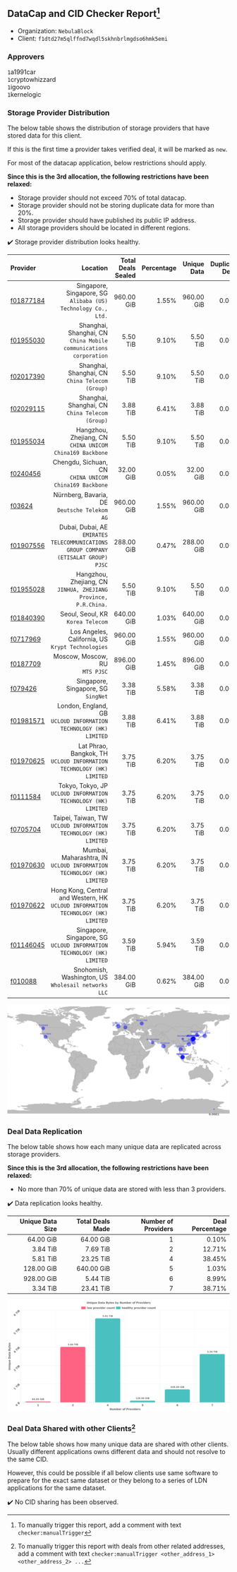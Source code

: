 ## DataCap and CID Checker Report[^1]
 - Organization: `NebulaBlock`
 - Client: `f1dtd27m5qlffnd7wqdl5skhnbrlmgdso6hmk5emi`
### Approvers
`1`a1991car<br/>`1`cryptowhizzard<br/>`1`igoovo<br/>`1`kernelogic

### Storage Provider Distribution
The below table shows the distribution of storage providers that have stored data for this client.

If this is the first time a provider takes verified deal, it will be marked as `new`.

For most of the datacap application, below restrictions should apply.

**Since this is the 3rd allocation, the following restrictions have been relaxed:**
 - Storage provider should not exceed 70% of total datacap.
 - Storage provider should not be storing duplicate data for more than 20%.
 - Storage provider should have published its public IP address.
 - All storage providers should be located in different regions.

✔️ Storage provider distribution looks healthy.

| Provider                                              |                                                                               Location | Total Deals Sealed | Percentage | Unique Data | Duplicate Deals |
| :---------------------------------------------------- | -------------------------------------------------------------------------------------: | -----------------: | ---------: | ----------: | --------------: |
| [f01877184](https://filfox.info/en/address/f01877184) |                       Singapore, Singapore, SG<br/>`Alibaba (US) Technology Co., Ltd.` |         960.00 GiB |      1.55% |  960.00 GiB |           0.00% |
| [f01955030](https://filfox.info/en/address/f01955030) |                   Shanghai, Shanghai, CN<br/>`China Mobile communications corporation` |           5.50 TiB |      9.10% |    5.50 TiB |           0.00% |
| [f02017390](https://filfox.info/en/address/f02017390) |                                     Shanghai, Shanghai, CN<br/>`China Telecom (Group)` |           5.50 TiB |      9.10% |    5.50 TiB |           0.00% |
| [f02029115](https://filfox.info/en/address/f02029115) |                                     Shanghai, Shanghai, CN<br/>`China Telecom (Group)` |           3.88 TiB |      6.41% |    3.88 TiB |           0.00% |
| [f01955034](https://filfox.info/en/address/f01955034) |                            Hangzhou, Zhejiang, CN<br/>`CHINA UNICOM China169 Backbone` |           5.50 TiB |      9.10% |    5.50 TiB |           0.00% |
| [f0240456](https://filfox.info/en/address/f0240456)   |                              Chengdu, Sichuan, CN<br/>`CHINA UNICOM China169 Backbone` |          32.00 GiB |      0.05% |   32.00 GiB |           0.00% |
| [f03624](https://filfox.info/en/address/f03624)       |                                        Nürnberg, Bavaria, DE<br/>`Deutsche Telekom AG` |         960.00 GiB |      1.55% |  960.00 GiB |           0.00% |
| [f01907556](https://filfox.info/en/address/f01907556) | Dubai, Dubai, AE<br/>`EMIRATES TELECOMMUNICATIONS GROUP COMPANY (ETISALAT GROUP) PJSC` |         288.00 GiB |      0.47% |  288.00 GiB |           0.00% |
| [f01955028](https://filfox.info/en/address/f01955028) |                     Hangzhou, Zhejiang, CN<br/>`JINHUA, ZHEJIANG Province, P.R.China.` |           5.50 TiB |      9.10% |    5.50 TiB |           0.00% |
| [f01840390](https://filfox.info/en/address/f01840390) |                                                   Seoul, Seoul, KR<br/>`Korea Telecom` |         640.00 GiB |      1.03% |  640.00 GiB |           0.00% |
| [f0717969](https://filfox.info/en/address/f0717969)   |                                   Los Angeles, California, US<br/>`Krypt Technologies` |         960.00 GiB |      1.55% |  960.00 GiB |           0.00% |
| [f0187709](https://filfox.info/en/address/f0187709)   |                                                      Moscow, Moscow, RU<br/>`MTS PJSC` |         896.00 GiB |      1.45% |  896.00 GiB |           0.00% |
| [f079426](https://filfox.info/en/address/f079426)     |                                                 Singapore, Singapore, SG<br/>`SingNet` |           3.38 TiB |      5.58% |    3.38 TiB |           0.00% |
| [f01981571](https://filfox.info/en/address/f01981571) |                   London, England, GB<br/>`UCLOUD INFORMATION TECHNOLOGY (HK) LIMITED` |           3.88 TiB |      6.41% |    3.88 TiB |           0.00% |
| [f01970625](https://filfox.info/en/address/f01970625) |                Lat Phrao, Bangkok, TH<br/>`UCLOUD INFORMATION TECHNOLOGY (HK) LIMITED` |           3.75 TiB |      6.20% |    3.75 TiB |           0.00% |
| [f0111584](https://filfox.info/en/address/f0111584)   |                      Tokyo, Tokyo, JP<br/>`UCLOUD INFORMATION TECHNOLOGY (HK) LIMITED` |           3.75 TiB |      6.20% |    3.75 TiB |           0.00% |
| [f0705704](https://filfox.info/en/address/f0705704)   |                    Taipei, Taiwan, TW<br/>`UCLOUD INFORMATION TECHNOLOGY (HK) LIMITED` |           3.75 TiB |      6.20% |    3.75 TiB |           0.00% |
| [f01970630](https://filfox.info/en/address/f01970630) |               Mumbai, Maharashtra, IN<br/>`UCLOUD INFORMATION TECHNOLOGY (HK) LIMITED` |           3.75 TiB |      6.20% |    3.75 TiB |           0.00% |
| [f01970622](https://filfox.info/en/address/f01970622) |    Hong Kong, Central and Western, HK<br/>`UCLOUD INFORMATION TECHNOLOGY (HK) LIMITED` |           3.75 TiB |      6.20% |    3.75 TiB |           0.00% |
| [f01146045](https://filfox.info/en/address/f01146045) |              Singapore, Singapore, SG<br/>`UCLOUD INFORMATION TECHNOLOGY (HK) LIMITED` |           3.59 TiB |      5.94% |    3.59 TiB |           0.00% |
| [f010088](https://filfox.info/en/address/f010088)     |                                 Snohomish, Washington, US<br/>`Wholesail networks LLC` |         384.00 GiB |      0.62% |  384.00 GiB |           0.00% |

<img src="https://raw.githubusercontent.com/data-preservation-programs/filplus-checker-assets/main/filecoin-project/filecoin-plus-large-datasets/issues/1537/1691458781877.png"/>

### Deal Data Replication
The below table shows how each many unique data are replicated across storage providers.


**Since this is the 3rd allocation, the following restrictions have been relaxed:**
- No more than 70% of unique data are stored with less than 3 providers.

✔️ Data replication looks healthy.

| Unique Data Size | Total Deals Made | Number of Providers | Deal Percentage |
| ---------------: | ---------------: | ------------------: | --------------: |
|        64.00 GiB |        64.00 GiB |                   1 |           0.10% |
|         3.84 TiB |         7.69 TiB |                   2 |          12.71% |
|         5.81 TiB |        23.25 TiB |                   4 |          38.45% |
|       128.00 GiB |       640.00 GiB |                   5 |           1.03% |
|       928.00 GiB |         5.44 TiB |                   6 |           8.99% |
|         3.34 TiB |        23.41 TiB |                   7 |          38.71% |

<img src="https://raw.githubusercontent.com/data-preservation-programs/filplus-checker-assets/main/filecoin-project/filecoin-plus-large-datasets/issues/1537/1691458782786.png"/>

### Deal Data Shared with other Clients[^3]
The below table shows how many unique data are shared with other clients.
Usually different applications owns different data and should not resolve to the same CID.

However, this could be possible if all below clients use same software to prepare for the exact same dataset or they belong to a series of LDN applications for the same dataset.

✔️ No CID sharing has been observed.

[^1]: To manually trigger this report, add a comment with text `checker:manualTrigger`

[^2]: Deals from those addresses are combined into this report as they are specified with `checker:manualTrigger`

[^3]: To manually trigger this report with deals from other related addresses, add a comment with text `checker:manualTrigger <other_address_1> <other_address_2> ...`
